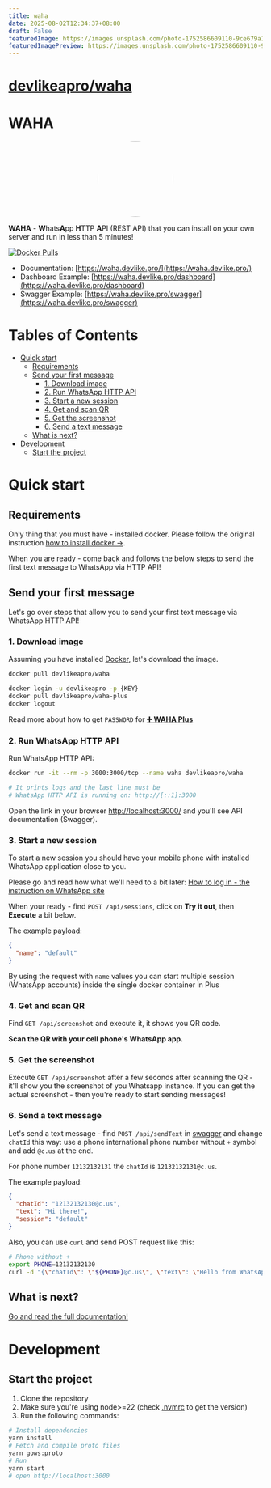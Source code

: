 ```yaml
---
title: waha
date: 2025-08-02T12:34:37+08:00
draft: False
featuredImage: https://images.unsplash.com/photo-1752586609110-9ce679a15b5e?ixid=M3w0NjAwMjJ8MHwxfHJhbmRvbXx8fHx8fHx8fDE3NTQxMDkyNTN8&ixlib=rb-4.1.0
featuredImagePreview: https://images.unsplash.com/photo-1752586609110-9ce679a15b5e?ixid=M3w0NjAwMjJ8MHwxfHJhbmRvbXx8fHx8fHx8fDE3NTQxMDkyNTN8&ixlib=rb-4.1.0
---
```


# [devlikeapro/waha](https://github.com/devlikeapro/waha)

# WAHA

<p align="center">
  <img src="./logo.png" style='border-radius: 50%' width='150'/>
</p>

**WAHA** - **W**hats**A**pp **H**TTP **A**PI (REST API) that you can install on your own server and run in less than 5 minutes!

[![Docker Pulls](https://img.shields.io/docker/pulls/devlikeapro/waha)](https://hub.docker.com/r/devlikeapro/waha)

- Documentation: [https://waha.devlike.pro/](https://waha.devlike.pro/)
- Dashboard Example: [https://waha.devlike.pro/dashboard](https://waha.devlike.pro/dashboard)
- Swagger Example: [https://waha.devlike.pro/swagger](https://waha.devlike.pro/swagger)

# Tables of Contents

<!-- toc -->

- [Quick start](#quick-start)
  * [Requirements](#requirements)
  * [Send your first message](#send-your-first-message)
    + [1. Download image](#1-download-image)
    + [2. Run WhatsApp HTTP API](#2-run-whatsapp-http-api)
    + [3. Start a new session](#3-start-a-new-session)
    + [4. Get and scan QR](#4-get-and-scan-qr)
    + [5. Get the screenshot](#5-get-the-screenshot)
    + [6. Send a text message](#6-send-a-text-message)
  * [What is next?](#what-is-next)
- [Development](#development)
  * [Start the project](#start-the-project)

<!-- tocstop -->

# Quick start

## Requirements

Only thing that you must have - installed docker. Please follow the original
instruction <a href="https://docs.docker.com/get-docker/" target="_blank" rel="noopener">how to install docker -></a>.

When you are ready - come back and follows the below steps to send the first text message to WhatsApp via HTTP API!

## Send your first message

Let's go over steps that allow you to send your first text message via WhatsApp HTTP API!

### 1. Download image

Assuming you have installed [Docker](https://docs.docker.com/get-docker/), let's download the image.


```bash
docker pull devlikeapro/waha
```


```bash
docker login -u devlikeapro -p {KEY}
docker pull devlikeapro/waha-plus
docker logout
```

Read more about how to get `PASSWORD` for [**➕ WAHA Plus**](https://waha.devlike.pro/docs/how-to/waha-plus/)

### 2. Run WhatsApp HTTP API

Run WhatsApp HTTP API:

```bash
docker run -it --rm -p 3000:3000/tcp --name waha devlikeapro/waha

# It prints logs and the last line must be
# WhatsApp HTTP API is running on: http://[::1]:3000
```

Open the link in your browser [http://localhost:3000/](http://localhost:3000/) and you'll see API documentation
(Swagger).


### 3. Start a new session

To start a new session you should have your mobile phone with installed WhatsApp application close to you.

Please go and read how what we'll need to a bit
later:
<a href="https://faq.whatsapp.com/381777293328336/?helpref=hc_fnav" target="_blank">
How to log in - the instruction on WhatsApp site
</a>

When your ready - find `POST /api/sessions`, click on **Try it out**, then **Execute** a bit below.


The example payload:
```json
{
  "name": "default"
}
```


By using the request with `name` values you can start multiple session (WhatsApp accounts) inside the single docker container in Plus


### 4. Get and scan QR

Find `GET /api/screenshot` and execute it, it shows you QR code.


**Scan the QR with your cell phone's WhatsApp app.**


### 5. Get the screenshot

Execute `GET /api/screenshot` after a few seconds after scanning the QR - it'll show you the screenshot of you Whatsapp
instance. If you can get the actual screenshot - then you're ready to start sending messages!


### 6. Send a text message

Let's send a text message - find `POST /api/sendText`  in [swagger](http://localhost:3000/) and change `chatId` this
way: use a phone international phone number without `+` symbol and add `@c.us` at the end.

For phone number `12132132131` the `chatId` is  `12132132131@c.us`.

The example payload:
```json
{
  "chatId": "12132132130@c.us",
  "text": "Hi there!",
  "session": "default"
}
```

Also, you can use `curl` and send POST request like this:

```bash
# Phone without +
export PHONE=12132132130
curl -d "{\"chatId\": \"${PHONE}@c.us\", \"text\": \"Hello from WhatsApp HTTP API\" }" -H "Content-Type: application/json" -X POST http://localhost:3000/api/sendText
```

## What is next?
[Go and read the full documentation!](https://waha.devlike.pro/docs/overview/introduction/)

# Development

## Start the project
1. Clone the repository
2. Make sure you're using node>=22 (check [.nvmrc](/.nvmrc) to get the version)
3. Run the following commands:
```bash
# Install dependencies
yarn install
# Fetch and compile proto files
yarn gows:proto
# Run
yarn start
# open http://localhost:3000
```